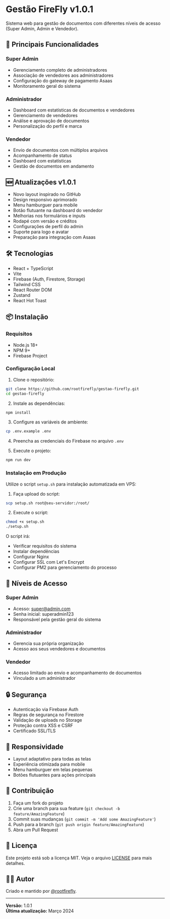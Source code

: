# Gestão FireFly v1.0.1

Sistema web para gestão de documentos com diferentes níveis de acesso (Super Admin, Admin e Vendedor).

## 🚀 Principais Funcionalidades

### Super Admin
- Gerenciamento completo de administradores
- Associação de vendedores aos administradores
- Configuração do gateway de pagamento Asaas
- Monitoramento geral do sistema

### Administrador
- Dashboard com estatísticas de documentos e vendedores
- Gerenciamento de vendedores
- Análise e aprovação de documentos
- Personalização do perfil e marca

### Vendedor
- Envio de documentos com múltiplos arquivos
- Acompanhamento de status
- Dashboard com estatísticas
- Gestão de documentos em andamento

## 🆕 Atualizações v1.0.1

- Novo layout inspirado no GitHub
- Design responsivo aprimorado
- Menu hamburguer para mobile
- Botão flutuante na dashboard do vendedor
- Melhorias nos formulários e inputs
- Rodapé com versão e créditos
- Configurações de perfil do admin
- Suporte para logo e avatar
- Preparação para integração com Asaas

## 🛠️ Tecnologias

- React + TypeScript
- Vite
- Firebase (Auth, Firestore, Storage)
- Tailwind CSS
- React Router DOM
- Zustand
- React Hot Toast

## 📦 Instalação

### Requisitos
- Node.js 18+
- NPM 9+
- Firebase Project

### Configuração Local

1. Clone o repositório:
```bash
git clone https://github.com/rootfirefly/gestao-firefly.git
cd gestao-firefly
```

2. Instale as dependências:
```bash
npm install
```

3. Configure as variáveis de ambiente:
```bash
cp .env.example .env
```

4. Preencha as credenciais do Firebase no arquivo `.env`

5. Execute o projeto:
```bash
npm run dev
```

### Instalação em Produção

Utilize o script `setup.sh` para instalação automatizada em VPS:

1. Faça upload do script:
```bash
scp setup.sh root@seu-servidor:/root/
```

2. Execute o script:
```bash
chmod +x setup.sh
./setup.sh
```

O script irá:
- Verificar requisitos do sistema
- Instalar dependências
- Configurar Nginx
- Configurar SSL com Let's Encrypt
- Configurar PM2 para gerenciamento do processo

## 👥 Níveis de Acesso

### Super Admin
- Acesso: super@admin.com
- Senha inicial: superadmin123
- Responsável pela gestão geral do sistema

### Administrador
- Gerencia sua própria organização
- Acesso aos seus vendedores e documentos

### Vendedor
- Acesso limitado ao envio e acompanhamento de documentos
- Vinculado a um administrador

## 🔒 Segurança

- Autenticação via Firebase Auth
- Regras de segurança no Firestore
- Validação de uploads no Storage
- Proteção contra XSS e CSRF
- Certificado SSL/TLS

## 📱 Responsividade

- Layout adaptativo para todas as telas
- Experiência otimizada para mobile
- Menu hamburguer em telas pequenas
- Botões flutuantes para ações principais

## 🤝 Contribuição

1. Faça um fork do projeto
2. Crie uma branch para sua feature (`git checkout -b feature/AmazingFeature`)
3. Commit suas mudanças (`git commit -m 'Add some AmazingFeature'`)
4. Push para a branch (`git push origin feature/AmazingFeature`)
5. Abra um Pull Request

## 📄 Licença

Este projeto está sob a licença MIT. Veja o arquivo [LICENSE](LICENSE) para mais detalhes.

## 👨‍💻 Autor

Criado e mantido por [@rootfirefly](https://github.com/rootfirefly).

---

**Versão:** 1.0.1  
**Última atualização:** Março 2024
